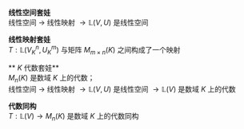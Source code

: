 **线性空间套娃**  
线性空间 $\to$ 线性映射 $\to\mathbb{L}(V,U)$ 是线性空间  
  
**线性映射套娃**  
$T:\mathbb{L}(V^n_K,U^m_K)$ 与矩阵 $M_{m\times n}(K)$ 之间构成了一个映射  
  
** $K$ 代数套娃**  
$M_n(K)$ 是数域 $K$ 上的代数；  
线性空间 $\to$ 线性映射 $\to\mathbb{L}(V,U)$ 是线性空间 $\to\mathbb{L}(V)$ 是数域 $K$ 上的代数  
  
**代数同构**  
$T:\mathbb{L}(V)\rightarrow M_n(K)$ 是数域 $K$ 上的代数同构  
